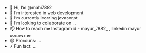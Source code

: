- 👋 Hi, I’m @mahi7882
- 👀 I’m interested in web development
- 🌱 I’m currently learning javascript
- 💞️ I’m looking to collaborate on ...
- 📫 How to reach me Instagram id:- mayur_7882_ , linkedin mayur sonawane 
- 😄 Pronouns: ...
- ⚡ Fun fact: ...

<!---
mahi7882/mahi7882 is a ✨ special ✨ repository because its `README.md` (this file) appears on your GitHub profile.
You can click the Preview link to take a look at your changes.
--->
